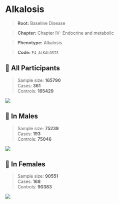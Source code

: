 # Alkalosis

> **Root:** Baseline Disease  

> **Chapter:** Chapter IV- Endocrine and metabolic  

> **Phenotype:** Alkalosis  

> **Code:** `E4_ALKALOSIS`

## 🧪 All Participants  
> Sample size: **165790**  
> Cases: **361**  
> Controls: **165429**
<img src="/Disease/Figures/ALL/Incidence/E4_ALKALOSIS.png"/>
<CsvTable src="/Disease/Data/ALL/Incidence/COX_E4_ALKALOSIS.csv" label="🔍 View full results" />

## 👨 In Males  
> Sample size: **75239**  
> Cases: **193**  
> Controls: **75046**
<img src="/Disease/Figures/Male/Incidence/E4_ALKALOSIS.png"/>
<CsvTable src="/Disease/Data/Male/Incidence/COX_E4_ALKALOSIS.csv" label="🔍 View full results" />

## 👩 In Females  
> Sample size: **90551**  
> Cases: **168**  
> Controls: **90383**
<img src="/Disease/Figures/Female/Incidence/E4_ALKALOSIS.png"/>
<CsvTable src="/Disease/Data/Female/Incidence/COX_E4_ALKALOSIS.csv" label="🔍 View full results" />
